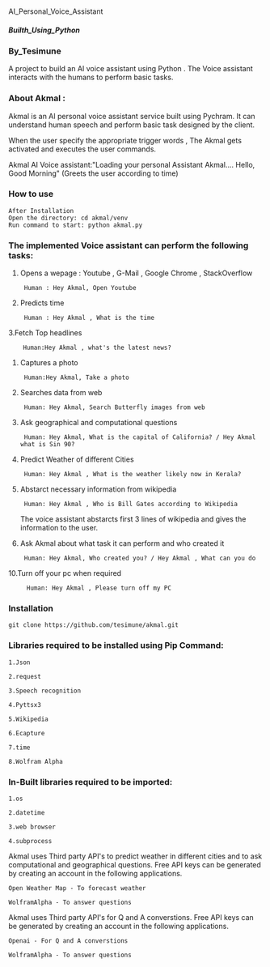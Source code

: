 ###
AI_Personal_Voice_Assistant
##### Builth_Using_Python
### By_Tesimune

A project to build an AI voice assistant using Python . The Voice assistant interacts with the humans to perform basic tasks.


### About Akmal :

<!-- ![AI FINAL](https://.png) -->


Akmal is an AI personal voice assistant service built using Pychram. It can understand human speech and perform basic task designed by the client.

When the user specify the appropriate trigger words , The Akmal gets activated and executes the user commands.


Akmal AI Voice assistant:"Loading your personal Assistant Akmal....
                          Hello, Good Morning" (Greets the user according to time)

### How to use
	After Installation
	Open the directory: cd akmal/venv
	Run command to start: python akmal.py
	


### The implemented Voice assistant can perform the following tasks:


1. Opens a wepage : Youtube , G-Mail , Google Chrome , StackOverflow 
	
	
		Human : Hey Akmal, Open Youtube
		
		
2. Predicts time 
	
	
		Human : Hey Akmal , What is the time
		
		
3.Fetch Top headlines
	
         
		Human:Hey Akmal , what's the latest news?
		
		
1. Captures a photo
	
  		
		Human:Hey Akmal, Take a photo
		
		
5. Searches data from web
	
   		
		Human: Hey Akmal, Search Butterfly images from web
		
		
6. Ask geographical and computational questions
	
  	 	
		Human: Hey Akmal, What is the capital of California? / Hey Akmal what is Sin 90?
		
		
7. Predict Weather of different Cities
   		
	
		Human: Hey Akmal , What is the weather likely now in Kerala?
		
	
8. Abstarct necessary information from wikipedia
	
   		
		Human: Hey Akmal , Who is Bill Gates according to Wikipedia
		
		
   The voice assistant abstarcts first 3 lines of wikipedia and gives the information to the user.
	
	
9. Ask Akmal about what task it can perform and who created it
	
   		
	  	Human: Hey Akmal, Who created you? / Hey Akmal , What can you do
		
		
10.Turn off your pc when required
   		

   		 Human: Hey Akmal , Please turn off my PC

### Installation
	git clone https://github.com/tesimune/akmal.git


### Libraries required to be installed using Pip Command:
	
	1.Json
	
	2.request
	
	3.Speech recognition
	
 	4.Pyttsx3
	
	5.Wikipedia
	
	6.Ecapture
	
	7.time
	
	8.Wolfram Alpha


### In-Built libraries required to be imported:

	1.os
	
	2.datetime
	
	3.web browser
	
	4.subprocess



Akmal uses Third party API's to predict weather in different cities and to ask computational and geographical questions. 
Free API keys can be generated by creating an account in the following applications.  
	
	Open Weather Map - To forecast weather
	
	WolframAlpha - To answer questions
	

Akmal uses Third party API's for Q and A converstions.
Free API keys can be generated by creating an account in the following applications.  
	
	Openai - For Q and A converstions
	
	WolframAlpha - To answer questions
	
